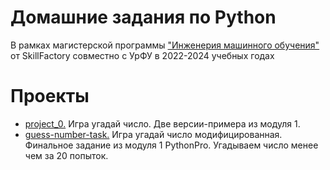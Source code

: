 # Домашние задания по Python
В рамках магистерской программы ["Инженерия машинного обучения"](https://new.skillfactory.ru/data-science-machine-learning-urfu) от SkillFactory совместно с УрФУ в 2022-2024 учебных годах

# Проекты
* [project_0.](https://github.com/vvkunitskiy/UrFUML2022py/tree/master/project_0) Игра угадай число. Две версии-примера из модуля 1.
* [guess-number-task.](https://github.com/vvkunitskiy/UrFUML2022py/tree/master/guess-number-task) Игра угадай число модифицированная. Финальное задание из модуля 1 PythonPro. Угадываем число менее чем за 20 попыток.